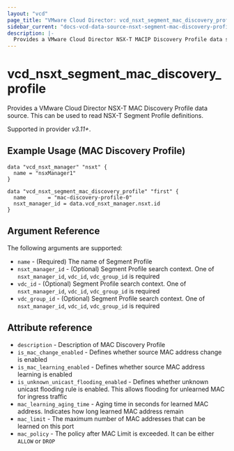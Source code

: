 ```yaml
---
layout: "vcd"
page_title: "VMware Cloud Director: vcd_nsxt_segment_mac_discovery_profile"
sidebar_current: "docs-vcd-data-source-nsxt-segment-mac-discovery-profile"
description: |-
  Provides a VMware Cloud Director NSX-T MACIP Discovery Profile data source. This can be used to read NSX-T Segment Profile definitions.
---
```


# vcd\_nsxt\_segment\_mac\_discovery\_profile

Provides a VMware Cloud Director NSX-T MAC Discovery Profile data source. This can be used to read NSX-T Segment Profile definitions.

Supported in provider *v3.11+*.

## Example Usage (MAC Discovery Profile)

```hcl
data "vcd_nsxt_manager" "nsxt" {
  name = "nsxManager1"
}

data "vcd_nsxt_segment_mac_discovery_profile" "first" {
  name       = "mac-discovery-profile-0"
  nsxt_manager_id = data.vcd_nsxt_manager.nsxt.id
}
```


## Argument Reference

The following arguments are supported:

* `name` - (Required) The name of Segment Profile
* `nsxt_manager_id` - (Optional) Segment Profile search context. One of `nsxt_manager_id`, `vdc_id`, `vdc_group_id` is required
* `vdc_id` - (Optional) Segment Profile search context. One of `nsxt_manager_id`, `vdc_id`, `vdc_group_id` is required
* `vdc_group_id` - (Optional) Segment Profile search context. One of `nsxt_manager_id`, `vdc_id`, `vdc_group_id` is required


## Attribute reference

* `description` - Description of MAC Discovery Profile
* `is_mac_change_enabled` - Defines whether source MAC address change is enabled
* `is_mac_learning_enabled` - Defines whether source MAC address learning is enabled
* `is_unknown_unicast_flooding_enabled` - Defines whether unknown unicast flooding rule is enabled.
  This allows flooding for unlearned MAC for ingress traffic
* `mac_learning_aging_time` - Aging time in seconds for learned MAC address. Indicates how long
  learned MAC address remain
* `mac_limit` - The maximum number of MAC addresses that can be learned on this port
* `mac_policy` - The policy after MAC Limit is exceeded. It can be either `ALLOW` or `DROP`